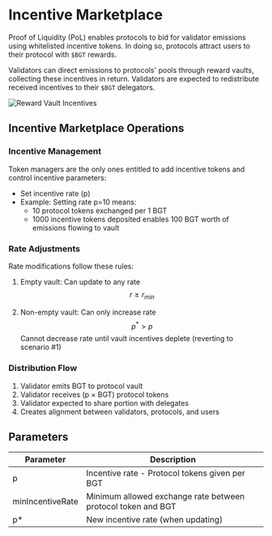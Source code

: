 # Incentive Marketplace

Proof of Liquidity (PoL) enables protocols to bid for validator emissions using whitelisted incentive tokens. In doing so, protocols attract users to their protocol with `$BGT` rewards.

Validators can direct emissions to protocols' pools through reward vaults, collecting these incentives in return. Validators are expected to redistribute received incentives to their `$BGT` delegators.

![Reward Vault Incentives](/assets/reward-vault-incentives.png)

## Incentive Marketplace Operations

### Incentive Management

Token managers are the only ones entitled to add incentive tokens and control incentive parameters:

- Set incentive rate (p)
- Example: Setting rate p=10 means:
  - 10 protocol tokens exchanged per 1 BGT
  - 1000 incentive tokens deposited enables 100 BGT worth of emissions flowing to vault

### Rate Adjustments

Rate modifications follow these rules:

1. Empty vault:
   Can update to any rate
   $$r \geq r_{min}$$

2. Non-empty vault:
   Can only increase rate
   $$p^* > p$$
   Cannot decrease rate until vault incentives deplete (reverting to scenario #1)

### Distribution Flow

1. Validator emits BGT to protocol vault
2. Validator receives (p × BGT) protocol tokens
3. Validator expected to share portion with delegates
4. Creates alignment between validators, protocols, and users

## Parameters

| Parameter        | Description                                                  |
| ---------------- | ------------------------------------------------------------ |
| p                | Incentive rate - Protocol tokens given per BGT               |
| minIncentiveRate | Minimum allowed exchange rate between protocol token and BGT |
| p\*              | New incentive rate (when updating)                           |
